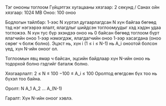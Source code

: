 Тэг онооны тоглоом
Гүйцэтгэх хугацааны хязгаар: 2 секунд / Санах ойн хязгаар: 1024 MB
Оноо: 100 оноо

Бодлогын тайлбар:
1-ээс N хүртэл дугаарлагдсан N хүн байгаа бөгөөд тэд нэг нэгээрээ ялалт, ялагдлыг шийдсэн тоглоомуудыг хэд хэдэн удаа тогложээ. N хүн тус бүр эхэндээ оноо нь 0 байсан бөгөөд тоглоом бүрт ялагчийн оноо 1-ээр нэмэгдэж, ялагдагчийн оноо 1-ээр хасагдана (оноо сөрөг ч болж болно). Эцэст нь, хүн i (1 ≤ i ≤ N-1) нь A_i оноотой болсон үед, хүн N-ийн оноог ол.

Тоглоомын явц ямар ч байсан, эцсийн байдлаар хүн N-ийн оноо нь тодорхой болно гэдгийг баталж болно.

Хязгаарлалт:
2 ≤ N ≤ 100
−100 ≤ A_i ≤ 100
Оролтод өгөгдсөн бүх тоо нь бүхэл тоо байна.

Оролт:
N
A_1
A_2
...
A_(N-1)

Гаралт:
Хүн N-ийн оноог хэвлэ.